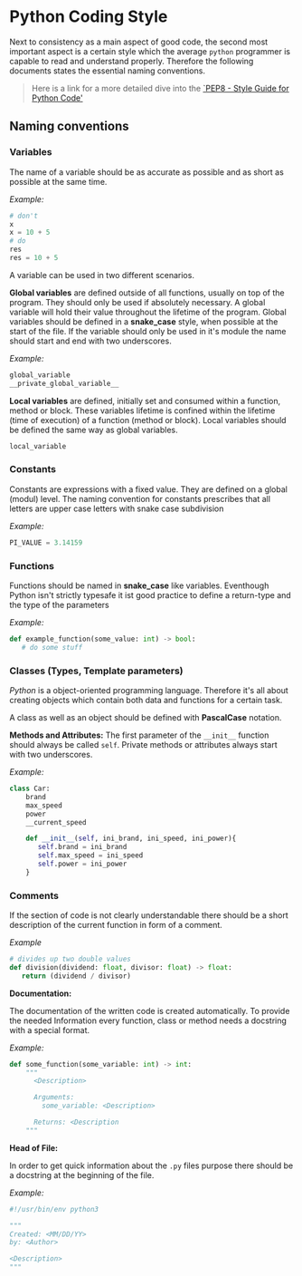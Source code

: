 # Python Coding Style

Next to consistency as a main aspect of good code, the second most important aspect is a certain style which the average `python` programmer is capable to read and understand properly. Therefore the following documents states the essential naming conventions.
> Here is a link for a more detailed dive into the [`PEP8 - Style Guide for Python Code'](https://www.python.org/dev/peps/pep-0008/)

## Naming conventions
### Variables

The name of a variable should be as accurate as possible and as short as possible at the same time.

*Example:*
```py
# don't
x
x = 10 + 5
# do
res
res = 10 + 5
```
A variable can be used in two different scenarios.

**Global variables** are defined outside of all functions, usually on top of the program. They should only be used if absolutely necessary. A global variable will hold their value throughout the lifetime of the program.
Global variables should be defined in a **snake_case** style, when possible at the start of the file. If the variable should only be used in it's module the name should start and end with two underscores.

*Example:*
```py
global_variable
__private_global_variable__
```

**Local variables** are defined, initially set and consumed within a function, method or block. These variables lifetime is confined within the lifetime (time of execution) of a function (method or block).
Local variables should be defined the same way as global variables.
```py
local_variable
```

### Constants
Constants are expressions with a fixed value. They are defined on a global (modul) level. The naming convention for constants prescribes that all letters are upper case letters with snake case subdivision

*Example:*
```py
PI_VALUE = 3.14159
```

### Functions
Functions should be named in **snake_case** like variables. Eventhough Python isn't strictly typesafe it ist good practice to define a return-type and the type of the parameters

*Example:*
```py
def example_function(some_value: int) -> bool:
   # do some stuff
```

### Classes (Types, Template parameters)
*Python* is a object-oriented programming language. Therefore it's all about creating objects which contain both data and functions for a certain task.

A class as well as an object should be defined with **PascalCase** notation.

**Methods and Attributes:**
The first parameter of the `__init__` function should always be called `self`. Private methods or attributes always start with two underscores.

*Example:*
```py
class Car:
    brand
    max_speed
    power
    __current_speed

    def __init__(self, ini_brand, ini_speed, ini_power){
       self.brand = ini_brand
       self.max_speed = ini_speed
       self.power = ini_power
    }
```

### Comments
If the section of code is not clearly understandable there should be a short description of the current function in form of a comment.

*Example*
```py
# divides up two double values
def division(dividend: float, divisor: float) -> float:
   return (dividend / divisor)
```

**Documentation:**

The documentation of the written code is created automatically. To provide the needed Information every function, class or method needs a docstring with a special format.

*Example:*
```py
def some_function(some_variable: int) -> int:
    """
      <Description>

      Arguments:
        some_variable: <Description>

      Returns: <Description
    """
```

**Head of File:**

In order to get quick information about the `.py` files purpose there should be a docstring at the beginning of the file.

*Example:*
```py
#!/usr/bin/env python3

"""
Created: <MM/DD/YY>
by: <Author>

<Description>
"""
```